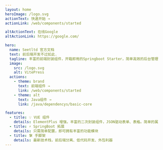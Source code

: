 ```yaml
---
layout: home
heroImage: /logo.svg
actionText: 快速开始 →
actionLink: /web/components/started

altActionText: 在线Google
altActionLink: https://google.com/

hero:
  name: Seetltd 官方文档
  text: 前后端开发不过如此.
  tagline: 丰富的前端封装组件，开箱即用的Springboot Starter，简单高效的后台管理模板。开发也就这样......
  image:
    src: /logo.svg
    alt: VitePress
  actions:
    - theme: brand
      text: 前端组件 →
      link: /web/components/started
    - theme: alt
      text: Java组件 →
      link: /java/dependencys/basic-core

features:
  - title: 💡 VUE 组件
    details: ElementPlus 增强，丰富的二次封装组件，JSON驱动表单、表格。简单的属性配置丰富的页面功能
  - title: ⚡️ SpringBoot 拓展
    details: 只需简单配置，即可拥有丰富的功能模块
  - title: 🛠️ 手脚架
    details: 最新技术栈，前后端分离、低代码开发、外包利器
---
```

